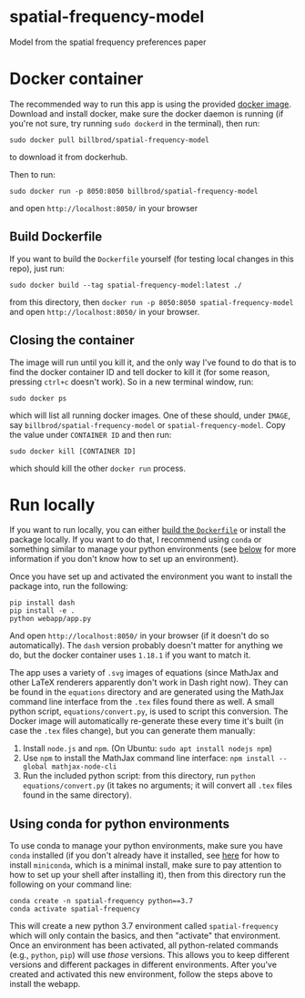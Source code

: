 # spatial-frequency-model

Model from the spatial frequency preferences paper

# Docker container

The recommended way to run this app is using the provided [docker
image](https://hub.docker.com/r/billbrod/spatial-frequency-model). Download
and install docker, make sure the docker daemon is running (if you're
not sure, try running `sudo dockerd` in the terminal), then run:

```
sudo docker pull billbrod/spatial-frequency-model
```

to download it from dockerhub.

Then to run:

```
sudo docker run -p 8050:8050 billbrod/spatial-frequency-model
```

and open `http://localhost:8050/` in your browser

## Build Dockerfile

If you want to build the `Dockerfile` yourself (for testing local
changes in this repo), just run:

```
sudo docker build --tag spatial-frequency-model:latest ./
```

from this directory, then `docker run -p 8050:8050 spatial-frequency-model` and
open `http://localhost:8050/` in your browser.

## Closing the container

The image will run until you kill it, and the only way I've found to
do that is to find the docker container ID and tell docker to kill it
(for some reason, pressing `ctrl+c` doesn't work). So in a new
terminal window, run:

```
sudo docker ps
```

which will list all running docker images. One of these should, under
`IMAGE`, say `billbrod/spatial-frequency-model` or
`spatial-frequency-model`. Copy the value under `CONTAINER ID` and
then run:

```
sudo docker kill [CONTAINER ID]
```

which should kill the other `docker run` process.

# Run locally

If you want to run locally, you can either [build the
`Dockerfile`](#build-dockerfile) or install the package locally. If you want to
do that, I recommend using `conda` or something similar to manage your python
environments (see [below](#using-conda-for-python-environments) for more
information if you don't know how to set up an environment).

Once you have set up and activated the environment you want to install the
package into, run the following:

```
pip install dash
pip install -e .
python webapp/app.py
```

And open `http://localhost:8050/` in your browser (if it doesn't do so
automatically). The `dash` version probably doesn't matter for anything we do,
but the docker container uses `1.18.1` if you want to match it.

The app uses a variety of `.svg` images of equations (since MathJax
and other LaTeX renderers apparently don't work in Dash right
now). They can be found in the `equations` directory and are generated
using the MathJax command line interface from the `.tex` files found
there as well. A small python script, `equations/convert.py`, is used
to script this conversion. The Docker image will automatically
re-generate these every time it's built (in case the `.tex` files
change), but you can generate them manually:

1. Install `node.js` and `npm`. (On Ubuntu: `sudo apt install nodejs
   npm`)
2. Use `npm` to install the MathJax command line interface: `npm
   install --global mathjax-node-cli`
3. Run the included python script: from this directory, run `python
   equations/convert.py` (it takes no arguments; it will convert all
   `.tex` files found in the same directory).

## Using conda for python environments

To use conda to manage your python environments, make sure you have `conda`
installed (if you don't already have it installed, see
[here](https://docs.conda.io/en/latest/miniconda.html) for how to install
`miniconda`, which is a minimal install, make sure to pay attention to how to
set up your shell after installing it), then from this directory run the
following on your command line:

```
conda create -n spatial-frequency python==3.7
conda activate spatial-frequency
```

This will create a new python 3.7 environment called `spatial-frequency` which
will only contain the basics, and then "activate" that environment. Once an
environment has been activated, all python-related commands (e.g., `python`,
`pip`) will use *those* versions. This allows you to keep different versions and
different packages in different environments. After you've created and activated
this new environment, follow the steps above to install the webapp.

